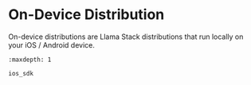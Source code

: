 # On-Device Distribution

On-device distributions are Llama Stack distributions that run locally on your iOS / Android device.

```{toctree}
:maxdepth: 1

ios_sdk
```

